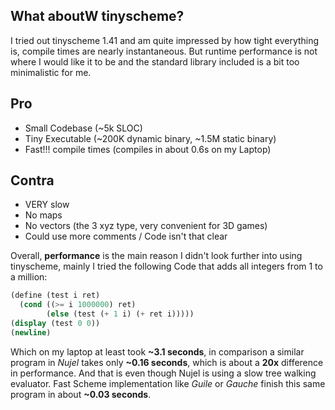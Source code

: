 What aboutW tinyscheme?
----------------------------------------------

I tried out tinyscheme 1.41 and am quite impressed by how tight everything is, compile times are nearly instantaneous. But runtime performance is not where I would like it to be and the standard library included is a bit too minimalistic for me.

## Pro
- Small Codebase (~5k SLOC)
- Tiny Executable (~200K dynamic binary, ~1.5M static binary)
- Fast!!! compile times (compiles in about 0.6s on my Laptop)

## Contra
- VERY slow
- No maps
- No vectors (the 3 xyz type, very convenient for 3D games)
- Could use more comments / Code isn't that clear

Overall, **performance** is the main reason I didn't look further into using tinyscheme, mainly I tried the following Code that adds all integers from 1 to a million:
```scheme
(define (test i ret)
  (cond ((>= i 1000000) ret)
        (else (test (+ 1 i) (+ ret i)))))
(display (test 0 0))
(newline)
```
Which on my laptop at least took **~3.1 seconds**, in comparison a similar program in *Nujel* takes only **~0.16 seconds**, which is about a **20x** difference in performance. And that is even though Nujel is using a slow tree walking evaluator. Fast Scheme implementation like *Guile* or *Gauche* finish this same program in about **~0.03 seconds**.